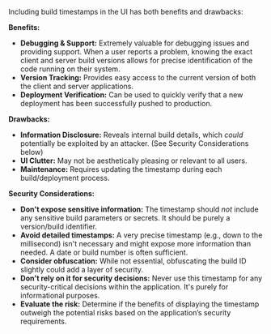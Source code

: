 Including build timestamps in the UI has both benefits and drawbacks:

**Benefits:**

* **Debugging & Support:**  Extremely valuable for debugging issues and providing support. When a user reports a problem, knowing the exact client and server build versions allows for precise identification of the code running on their system.
* **Version Tracking:** Provides easy access to the current version of both the client and server applications.
* **Deployment Verification:** Can be used to quickly verify that a new deployment has been successfully pushed to production.

**Drawbacks:**

* **Information Disclosure:** Reveals internal build details, which *could* potentially be exploited by an attacker. (See Security Considerations below)
* **UI Clutter:**  May not be aesthetically pleasing or relevant to all users.
* **Maintenance:**  Requires updating the timestamp during each build/deployment process.

**Security Considerations:**

* **Don't expose sensitive information:** The timestamp should *not* include any sensitive build parameters or secrets.  It should be purely a version/build identifier.
* **Avoid detailed timestamps:**  A very precise timestamp (e.g., down to the millisecond) isn't necessary and might expose more information than needed.  A date or build number is often sufficient.
* **Consider obfuscation:** While not essential, obfuscating the build ID slightly could add a layer of security.
* **Don't rely on it for security decisions:** Never use this timestamp for any security-critical decisions within the application. It's purely for informational purposes.
* **Evaluate the risk:** Determine if the benefits of displaying the timestamp outweigh the potential risks based on the application’s security requirements.